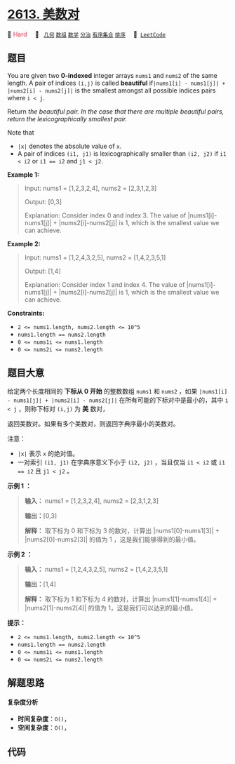 # [2613. 美数对](https://leetcode.com/problems/beautiful-pairs)

🔴 <font color=#ff334b>Hard</font>&emsp; 🔖&ensp; [`几何`](/tag/geometry.md) [`数组`](/tag/array.md) [`数学`](/tag/math.md) [`分治`](/tag/divide-and-conquer.md) [`有序集合`](/tag/ordered-set.md) [`排序`](/tag/sorting.md)&emsp; 🔗&ensp;[`LeetCode`](https://leetcode.com/problems/beautiful-pairs)

## 题目

You are given two **0-indexed** integer arrays `nums1` and `nums2` of the same
length. A pair of indices `(i,j)` is called **beautiful** if`|nums1[i] -
nums1[j]| + |nums2[i] - nums2[j]|` is the smallest amongst all possible
indices pairs where `i < j`.

Return _the beautiful pair. In the case that there are multiple beautiful
pairs, return the lexicographically smallest pair._

Note that

  * `|x|` denotes the absolute value of `x`.
  * A pair of indices `(i1, j1)` is lexicographically smaller than `(i2, j2)` if `i1 < i2` or `i1 == i2` and `j1 < j2`.



**Example 1:**

> Input: nums1 = [1,2,3,2,4], nums2 = [2,3,1,2,3]
> 
> Output: [0,3]
> 
> Explanation: Consider index 0 and index 3. The value of |nums1[i]-nums1[j]| + |nums2[i]-nums2[j]| is 1, which is the smallest value we can achieve.

**Example 2:**

> Input: nums1 = [1,2,4,3,2,5], nums2 = [1,4,2,3,5,1]
> 
> Output: [1,4]
> 
> Explanation: Consider index 1 and index 4. The value of |nums1[i]-nums1[j]| + |nums2[i]-nums2[j]| is 1, which is the smallest value we can achieve.

**Constraints:**

  * `2 <= nums1.length, nums2.length <= 10^5`
  * `nums1.length == nums2.length`
  * `0 <= nums1i <= nums1.length`
  * `0 <= nums2i <= nums2.length`


## 题目大意

给定两个长度相同的 **下标从 0 开始** 的整数数组 `nums1` 和 `nums2` ，如果 `|nums1[i] - nums1[j]| +
|nums2[i] - nums2[j]|` 在所有可能的下标对中是最小的，其中 `i < j` ，则称下标对 `(i,j)` 为 **美** 数对，

返回美数对。如果有多个美数对，则返回字典序最小的美数对。

注意：

  * `|x|` 表示 `x` 的绝对值。
  * 一对索引 `(i1, j1)` 在字典序意义下小于 `(i2, j2)` ，当且仅当 `i1 < i2` 或 `i1 == i2` 且 `j1 < j2` 。



**示例 1 ：**

> 
> 
> 
> 
> 
> **输入：** nums1 = [1,2,3,2,4], nums2 = [2,3,1,2,3]
> 
> **输出：**[0,3]
> 
> **解释：** 取下标为 0 和下标为 3 的数对，计算出 |nums1[0]-nums1[3]| + |nums2[0]-nums2[3]| 的值为 1 ，这是我们能够得到的最小值。
> 
> 

**示例 2 ：**

> 
> 
> 
> 
> 
> **输入：** nums1 = [1,2,4,3,2,5], nums2 = [1,4,2,3,5,1]
> 
> **输出：**[1,4]
> 
> **解释：** 取下标为 1 和下标为 4 的数对，计算出 |nums1[1]-nums1[4]| + |nums2[1]-nums2[4]| 的值为 1，这是我们可以达到的最小值。
> 
> 



**提示：**

  * `2 <= nums1.length, nums2.length <= 10^5`
  * `nums1.length == nums2.length`
  * `0 <= nums1i <= nums1.length`
  * `0 <= nums2i <= nums2.length`


## 解题思路

#### 复杂度分析

- **时间复杂度**：`O()`，
- **空间复杂度**：`O()`，

## 代码

```javascript

```